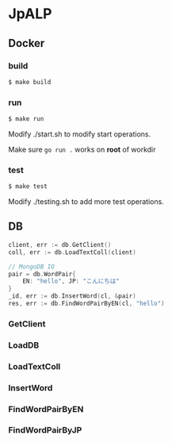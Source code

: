 # JpALP


## Docker

### build

```sh
$ make build
```

### run

```sh
$ make run
```

Modify ./start.sh to modify start operations.

Make sure ```go run .``` works on **root** of workdir

### test

```sh
$ make test
```

Modify ./testing.sh to add more test operations.

## DB

```go
client, err := db.GetClient()
coll, err := db.LoadTextColl(client)

// MongoDB IO
pair = db.WordPair{
    EN: "hello", JP: "こんにちは"
}
_id, err := db.InsertWord(cl, &pair)
res, err := db.FindWordPairByEN(cl, "hello")
```

### GetClient

### LoadDB

### LoadTextColl

### InsertWord

### FindWordPairByEN

### FindWordPairByJP


